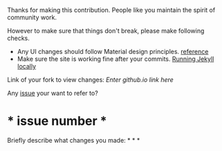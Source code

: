 Thanks for making this contribution.
People like you maintain the spirit of community work.

However to make sure that things don't break, please make following checks.
* Any UI changes should follow Material design principles. [reference](http://fezvrasta.github.io/bootstrap-material-design/)
* Make sure the site is working fine after your commits. [Running Jekyll locally](https://jekyllrb.com/docs/quickstart/)

Link of your fork to view changes: *Enter github.io link here*

Any [issue](https://github.com/nybles/nybles.github.io/issues) your want to refer to?
# * issue number *

Briefly describe what changes you made:
*
*
*
